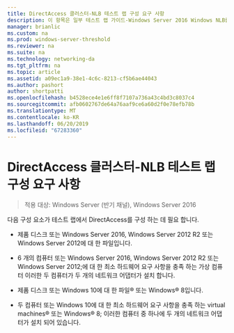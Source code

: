 ```yaml
---
title: DirectAccess 클러스터-NLB 테스트 랩 구성 요구 사항
description: 이 항목은 일부 테스트 랩 가이드-Windows Server 2016 Windows NLB를 사용 하 여 클러스터에서 DirectAccess 시연
manager: brianlic
ms.custom: na
ms.prod: windows-server-threshold
ms.reviewer: na
ms.suite: na
ms.technology: networking-da
ms.tgt_pltfrm: na
ms.topic: article
ms.assetid: a09ec1a9-38e1-4c6c-8213-cf5b6ae44043
ms.author: pashort
author: shortpatti
ms.openlocfilehash: b4528ece4e1e6ff8f7107a736a43c4bd3c8037c4
ms.sourcegitcommit: afb0602767de64a76aaf9ce6a60d2f0e78efb78b
ms.translationtype: MT
ms.contentlocale: ko-KR
ms.lasthandoff: 06/20/2019
ms.locfileid: "67283360"
---
```

# <a name="directaccess-cluster-nlb-test-lab-configuration-requirements"></a>DirectAccess 클러스터-NLB 테스트 랩 구성 요구 사항

>적용 대상: Windows Server (반기 채널), Windows Server 2016

다음 구성 요소가 테스트 랩에서 DirectAccess를 구성 하는 데 필요 합니다.  
  
-   제품 디스크 또는 Windows Server 2016, Windows Server 2012 R2 또는 Windows Server 2012에 대 한 파일입니다.  
  
-   6 개의 컴퓨터 또는 Windows Server 2016, Windows Server 2012 R2 또는 Windows Server 2012;에 대 한 최소 하드웨어 요구 사항을 충족 하는 가상 컴퓨터 이러한 두 컴퓨터가 두 개의 네트워크 어댑터가 설치 합니다.  
  
-   제품 디스크 또는 Windows 10에 대 한 파일&reg; 또는 Windows&reg; 8입니다.  
  
-   두 컴퓨터 또는 Windows 10에 대 한 최소 하드웨어 요구 사항을 충족 하는 virtual machines&reg; 또는 Windows&reg; 8; 이러한 컴퓨터 중 하나에 두 개의 네트워크 어댑터가 설치 되어 있습니다.